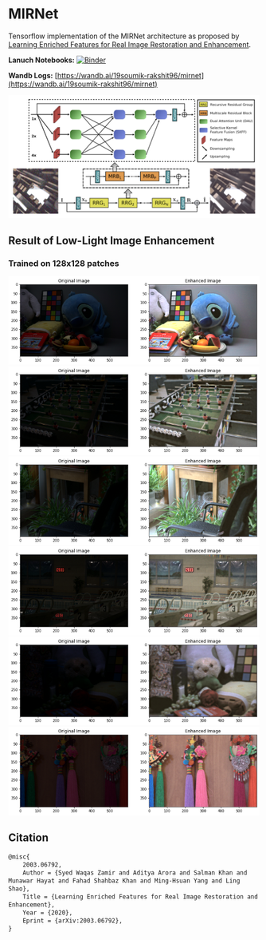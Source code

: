 # MIRNet

Tensorflow implementation of the MIRNet architecture as proposed by [Learning Enriched Features for Real Image
Restoration and Enhancement](https://arxiv.org/pdf/2003.06792v2.pdf).

**Lanuch Notebooks:** [![Binder](https://mybinder.org/badge_logo.svg)](https://mybinder.org/v2/gh/soumik12345/MIRNet/HEAD)

**Wandb Logs:** [https://wandb.ai/19soumik-rakshit96/mirnet](https://wandb.ai/19soumik-rakshit96/mirnet)

![](./assets/mirnet_architecture.png)

## Result of Low-Light Image Enhancement

### Trained on 128x128 patches

![](./assets/lol/example_10.png)
![](./assets/lol/example_11.png)
![](./assets/lol/example_9.png)
![](./assets/lol/example_1.png)
![](./assets/lol/example_2.png)
![](./assets/lol/example_3.png)

## Citation

```
@misc{
    2003.06792,
    Author = {Syed Waqas Zamir and Aditya Arora and Salman Khan and Munawar Hayat and Fahad Shahbaz Khan and Ming-Hsuan Yang and Ling Shao},
    Title = {Learning Enriched Features for Real Image Restoration and Enhancement},
    Year = {2020},
    Eprint = {arXiv:2003.06792},
}
```
